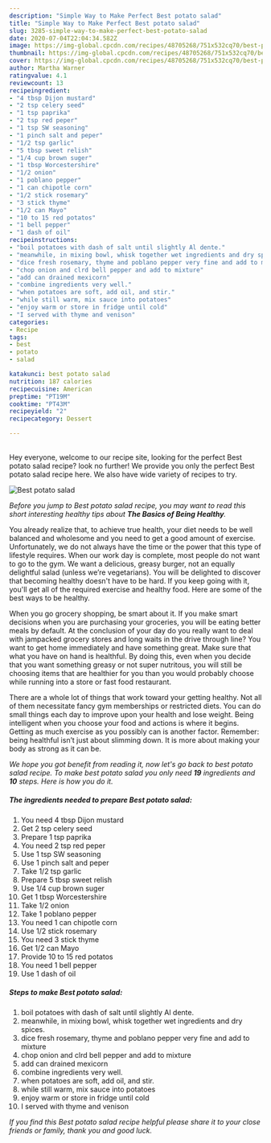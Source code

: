 ```yaml
---
description: "Simple Way to Make Perfect Best potato salad"
title: "Simple Way to Make Perfect Best potato salad"
slug: 3285-simple-way-to-make-perfect-best-potato-salad
date: 2020-07-04T22:04:34.582Z
image: https://img-global.cpcdn.com/recipes/48705268/751x532cq70/best-potato-salad-recipe-main-photo.jpg
thumbnail: https://img-global.cpcdn.com/recipes/48705268/751x532cq70/best-potato-salad-recipe-main-photo.jpg
cover: https://img-global.cpcdn.com/recipes/48705268/751x532cq70/best-potato-salad-recipe-main-photo.jpg
author: Martha Warner
ratingvalue: 4.1
reviewcount: 13
recipeingredient:
- "4 tbsp Dijon mustard"
- "2 tsp celery seed"
- "1 tsp paprika"
- "2 tsp red peper"
- "1 tsp SW seasoning"
- "1 pinch salt and peper"
- "1/2 tsp garlic"
- "5 tbsp sweet relish"
- "1/4 cup brown suger"
- "1 tbsp Worcestershire"
- "1/2 onion"
- "1 poblano pepper"
- "1 can chipotle corn"
- "1/2 stick rosemary"
- "3 stick thyme"
- "1/2 can Mayo"
- "10 to 15 red potatos"
- "1 bell pepper"
- "1 dash of oil"
recipeinstructions:
- "boil potatoes with dash of salt until slightly Al dente."
- "meanwhile, in mixing bowl, whisk together wet ingredients and dry spices."
- "dice fresh rosemary, thyme and poblano pepper very fine and add to mixture"
- "chop onion and clrd bell pepper and add to mixture"
- "add can drained mexicorn"
- "combine ingredients very well."
- "when potatoes are soft, add oil, and stir."
- "while still warm, mix sauce into potatoes"
- "enjoy warm or store in fridge until cold"
- "I served with thyme and venison"
categories:
- Recipe
tags:
- best
- potato
- salad

katakunci: best potato salad 
nutrition: 187 calories
recipecuisine: American
preptime: "PT19M"
cooktime: "PT43M"
recipeyield: "2"
recipecategory: Dessert

---
```

<br>
Hey everyone, welcome to our recipe site, looking for the perfect Best potato salad recipe? look no further! We provide you only the perfect Best potato salad recipe here. We also have wide variety of recipes to try.
<br>


![Best potato salad](https://img-global.cpcdn.com/recipes/48705268/751x532cq70/best-potato-salad-recipe-main-photo.jpg)

<i>Before you jump to Best potato salad recipe, you may want to read this short interesting healthy tips about <strong>The Basics of Being Healthy</strong>.</i>

You already realize that, to achieve true health, your diet needs to be well balanced and wholesome and you need to get a good amount of exercise. Unfortunately, we do not always have the time or the power that this type of lifestyle requires. When our work day is complete, most people do not want to go to the gym. We want a delicious, greasy burger, not an equally delightful salad (unless we’re vegetarians). You will be delighted to discover that becoming healthy doesn't have to be hard. If you keep going with it, you'll get all of the required exercise and healthy food. Here are some of the best ways to be healthy.

When you go grocery shopping, be smart about it. If you make smart decisions when you are purchasing your groceries, you will be eating better meals by default. At the conclusion of your day do you really want to deal with jampacked grocery stores and long waits in the drive through line? You want to get home immediately and have something great. Make sure that what you have on hand is healthful. By doing this, even when you decide that you want something greasy or not super nutritous, you will still be choosing items that are healthier for you than you would probably choose while running into a store or fast food restaurant.

There are a whole lot of things that work toward your getting healthy. Not all of them necessitate fancy gym memberships or restricted diets. You can do small things each day to improve upon your health and lose weight. Being intelligent when you choose your food and actions is where it begins. Getting as much exercise as you possibly can is another factor. Remember: being healthful isn’t just about slimming down. It is more about making your body as strong as it can be. 


<i>We hope you got benefit from reading it, now let's go back to best potato salad recipe. To make best potato salad you only need <strong>19</strong> ingredients and <strong>10</strong> steps. Here is how you do it.
</i>

##### The ingredients needed to prepare Best potato salad:

1. You need 4 tbsp Dijon mustard
1. Get 2 tsp celery seed
1. Prepare 1 tsp paprika
1. You need 2 tsp red peper
1. Use 1 tsp SW seasoning
1. Use 1 pinch salt and peper
1. Take 1/2 tsp garlic
1. Prepare 5 tbsp sweet relish
1. Use 1/4 cup brown suger
1. Get 1 tbsp Worcestershire
1. Take 1/2 onion
1. Take 1 poblano pepper
1. You need 1 can chipotle corn
1. Use 1/2 stick rosemary
1. You need 3 stick thyme
1. Get 1/2 can Mayo
1. Provide 10 to 15 red potatos
1. You need 1 bell pepper
1. Use 1 dash of oil


##### Steps to make Best potato salad:

1. boil potatoes with dash of salt until slightly Al dente.
1. meanwhile, in mixing bowl, whisk together wet ingredients and dry spices.
1. dice fresh rosemary, thyme and poblano pepper very fine and add to mixture
1. chop onion and clrd bell pepper and add to mixture
1. add can drained mexicorn
1. combine ingredients very well.
1. when potatoes are soft, add oil, and stir.
1. while still warm, mix sauce into potatoes
1. enjoy warm or store in fridge until cold
1. I served with thyme and venison


<i>If you find this Best potato salad recipe helpful please share it to your close friends or family, thank you and good luck.</i>
